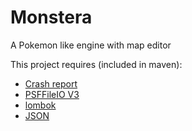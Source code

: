 # Monstera
A Pokemon like engine with map editor

This project requires (included in maven):
- <a href="https://github.com/Sunnnix/CrashReport">Crash report</a>
- <a href="https://github.com/Sunnnix/PSFFileIO">PSFFileIO V3</a>
- <a href="https://projectlombok.org/download">lombok</a>
- <a href="https://repo1.maven.org/maven2/org/json/json/20220320/json-20220320.jar">JSON</a>
